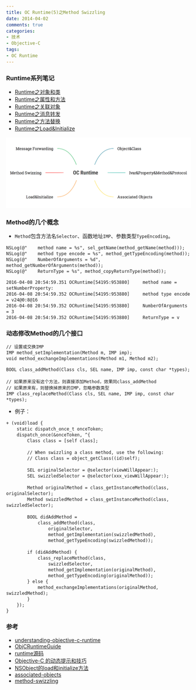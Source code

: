 ```yaml
---
title: OC Runtime(5)之Method Swizzling
date: 2014-04-02
comments: true
categories:
- 技术
- Objective-C
tags:
- OC Runtime
---
```


### Runtime系列笔记

* [Runtime之对象和类](/2014/03/07/001-OC-Runtime-1-Object&Class/)
* [Runtime之属性和方法](/2014/03/12/001-OC-Runtime-2-Ivar&Property&Method&Protocol/)
* [Runtime之关联对象](/2014/03/18/001-OC-Runtime-3-Associated%20Objects/)
* [Runtime之消息转发](/2014/03/21/001-OC-Runtime-4-Message%20Forwarding/)
* [Runtime之方法替换](/2014/04/02/001-OC-Runtime-5-Method%20Swizzling/)
* [Runtime之Load&Initialize](/2014/04/09/001-OC-Runtime-6-Load&Initialize/)

![OC-Runtime](/images/OC-Runtime.png)

### Method的几个概念

* `Method`包含方法名`Selector`、函数地址`IMP`、参数类型`TypeEncoding`。


```
NSLog(@"    method name = %s", sel_getName(method_getName(method)));
NSLog(@"    method type encode = %s", method_getTypeEncoding(method));
NSLog(@"    NumberOfArguments = %d", method_getNumberOfArguments(method));
NSLog(@"    ReturnType = %s", method_copyReturnType(method));
```

```
2016-04-08 20:54:59.351 OCRuntime[54195:953880]     method name = setNumberProperty:
2016-04-08 20:54:59.352 OCRuntime[54195:953880]     method type encode = v24@0:8@16
2016-04-08 20:54:59.352 OCRuntime[54195:953880]     NumberOfArguments = 3
2016-04-08 20:54:59.352 OCRuntime[54195:953880]     ReturnType = v
```


### 动态修改Method的几个接口

```
// 设置或交换IMP
IMP method_setImplementation(Method m, IMP imp);
void method_exchangeImplementations(Method m1, Method m2);
```

```
BOOL class_addMethod(Class cls, SEL name, IMP imp, const char *types);
                                 
// 如果原来没有这个方法，则直接添加Method，效果同class_addMethod
// 如果原来有，则替换掉原来的IMP，忽略参数类型
IMP class_replaceMethod(Class cls, SEL name, IMP imp, const char *types);
```


* 例子：

```
+ (void)load {
    static dispatch_once_t onceToken;
    dispatch_once(&onceToken, ^{
        Class class = [self class];

        // When swizzling a class method, use the following:
        // Class class = object_getClass((id)self);

        SEL originalSelector = @selector(viewWillAppear:);
        SEL swizzledSelector = @selector(xxx_viewWillAppear:);

        Method originalMethod = class_getInstanceMethod(class, originalSelector);
        Method swizzledMethod = class_getInstanceMethod(class, swizzledSelector);

        BOOL didAddMethod =
            class_addMethod(class,
                originalSelector,
                method_getImplementation(swizzledMethod),
                method_getTypeEncoding(swizzledMethod));

        if (didAddMethod) {
            class_replaceMethod(class,
                swizzledSelector,
                method_getImplementation(originalMethod),
                method_getTypeEncoding(originalMethod));
        } else {
            method_exchangeImplementations(originalMethod, swizzledMethod);
        }
    });
}
```



### 参考

* [understanding-objective-c-runtime](http://cocoasamurai.blogspot.jp/2010/01/understanding-objective-c-runtime.html)
* [ObjCRuntimeGuide](https://developer.apple.com/library/mac/documentation/Cocoa/Conceptual/ObjCRuntimeGuide/Introduction/Introduction.html#//apple_ref/doc/uid/TP40008048)
* [runtime源码](http://opensource.apple.com/tarballs/objc4/)
* [Objective-C 的动态提示和技巧](http://blog.jobbole.com/45963/)
* [NSObject的load和initialize方法](http://www.cocoachina.com/ios/20150104/10826.html)
* [associated-objects](http://esoftmobile.com/2014/02/18/associated-objects/)
* [method-swizzling](http://esoftmobile.com/2014/02/19/method-swizzling/)

















